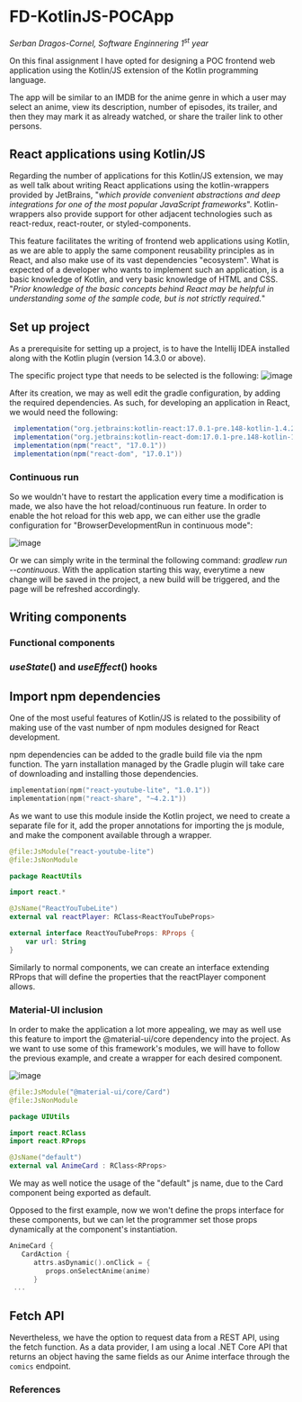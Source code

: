 # FD-KotlinJS-POCApp

_Serban Dragos-Cornel, Software Enginnering 1<sup>st</sup> year_

On this final assignment I have opted for designing a POC frontend web application using the Kotlin/JS extension of the
Kotlin programming language.

The app will be similar to an IMDB for the anime genre in which a user may select an anime, view its description, number of episodes, its trailer, and then they may mark it as already watched, or share the trailer link to other persons.

## React applications using Kotlin/JS

Regarding the number of applications for this Kotlin/JS extension, we may as well talk about writing React applications using the kotlin-wrappers provided by JetBrains, "_which provide convenient abstractions and deep integrations for one of the most popular JavaScript frameworks_". Kotlin-wrappers also provide support for other adjacent technologies such as react-redux, react-router, or styled-components.

This feature facilitates the writing of frontend web applications using Kotlin, as we are able to apply the same component reusability principles as in React, and also make use of its vast dependencies "ecosystem". What is expected of a developer who wants to implement such an application, is a basic knowledge of Kotlin, and very basic knowledge of HTML and CSS. "_Prior knowledge of the basic concepts behind React may be helpful in understanding some of the sample code, but is not strictly required._"

## Set up project

As a prerequisite for setting up a project, is to have the Intellij IDEA installed along with the Kotlin plugin (version 14.3.0 or above).

The specific project type that needs to be selected is the following:
![image](https://user-images.githubusercontent.com/49645354/120807763-fa295380-c550-11eb-8bf1-82ec4109621d.png)

After its creation, we may as well edit the gradle configuration, by adding the required dependencies. As such, for developing an application in React, we would need the following:

```java
 implementation("org.jetbrains:kotlin-react:17.0.1-pre.148-kotlin-1.4.21")
 implementation("org.jetbrains:kotlin-react-dom:17.0.1-pre.148-kotlin-1.4.21")
 implementation(npm("react", "17.0.1"))
 implementation(npm("react-dom", "17.0.1"))
```

### Continuous run

So we wouldn't have to restart the application every time a modification is made, we also have the hot reload/continuous run feature. In order to enable the hot reload for this web app, we can either use the gradle configuration for "BrowserDevelopmentRun in continuous mode":

![image](https://user-images.githubusercontent.com/49645354/120806371-7327ab80-c54f-11eb-8037-7b48f092a0cd.png)

Or we can simply write in the terminal the following command: _gradlew run --continuous_. With the application starting this way, everytime a new change will be saved in the project, a new build will be triggered, and the page will be refreshed accordingly.

## Writing components

### Functional components
### _useState_() and _useEffect_() hooks

## Import npm dependencies

One of the most useful features of Kotlin/JS is related to the possibility of making use of the vast number of npm modules designed for React development.

npm dependencies can be added to the gradle build file via the npm function. The yarn installation managed by the Gradle plugin will take care of downloading and installing those dependencies.

```kotlin
implementation(npm("react-youtube-lite", "1.0.1"))
implementation(npm("react-share", "~4.2.1"))
```

As we want to use this module inside the Kotlin project, we need to create a separate file for it, add the proper annotations for importing the js module, and make the component available through a wrapper. 

```kotlin
@file:JsModule("react-youtube-lite")
@file:JsNonModule

package ReactUtils

import react.*

@JsName("ReactYouTubeLite")
external val reactPlayer: RClass<ReactYouTubeProps>

external interface ReactYouTubeProps: RProps {
    var url: String
}
```
Similarly to normal components, we can create an interface extending RProps that will define the properties that the reactPlayer component allows.

### Material-UI inclusion

In order to make the application a lot more appealing, we may as well use this feature to import the @material-ui/core dependency into the project. As we want to use some of this framework's modules, we will have to follow the previous example, and create a wrapper for each desired component. 

![image](https://user-images.githubusercontent.com/49645354/120801794-4f159b80-c54a-11eb-9c90-8aa7b9eabd49.png)


```kotlin
@file:JsModule("@material-ui/core/Card")																																
@file:JsNonModule

package UIUtils

import react.RClass
import react.RProps

@JsName("default")
external val AnimeCard : RClass<RProps>
```
We may as well notice the usage of the "default" js name, due to the Card component being exported as default.

Opposed to the first example, now we won't define the props interface for these components, but we can let the programmer set those props dynamically at the component's instantiation.

```kotlin
AnimeCard {
   CardAction {
      attrs.asDynamic().onClick = {
         props.onSelectAnime(anime)
      }
 ...
```

## Fetch API

Nevertheless, we have the option to request data from a REST API, using the fetch function. As a data provider, I am using a local .NET Core API that returns an object having the same fields as our Anime interface through the <code>comics</code> endpoint.

### References
